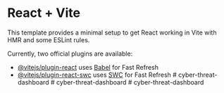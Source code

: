 # React + Vite

This template provides a minimal setup to get React working in Vite with HMR and some ESLint rules.

Currently, two official plugins are available:

- [@vitejs/plugin-react](https://github.com/vitejs/vite-plugin-react/blob/main/packages/plugin-react/README.md) uses [Babel](https://babeljs.io/) for Fast Refresh
- [@vitejs/plugin-react-swc](https://github.com/vitejs/vite-plugin-react-swc) uses [SWC](https://swc.rs/) for Fast Refresh
#   c y b e r - t h r e a t - d a s h b o a r d  
 #   c y b e r - t h r e a t - d a s h b o a r d  
 #   c y b e r - t h r e a t - d a s h b o a r d  
 
